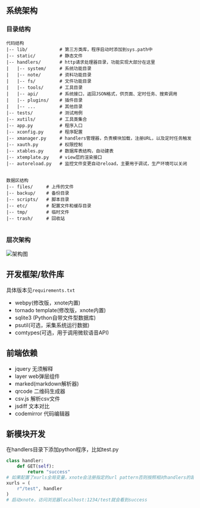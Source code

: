## 系统架构

### 目录结构
```
代码结构
|-- lib/            # 第三方类库，程序启动时添加到sys.path中
|-- static/         # 静态文件
|-- handlers/       # http请求处理器目录，功能实现大部分在这里
|   |-- system/     # 系统功能目录
|   |-- note/       # 资料功能目录
|   |-- fs/         # 文件功能目录
|   |-- tools/      # 工具目录
|   |-- api/        # 系统接口，返回JSON格式，供页面、定时任务、搜索调用
|   |-- plugins/    # 插件目录
|   |-- ...         # 其他目录
|-- tests/          # 测试用例
|-- xutils/         # 工具类集合
|-- app.py          # 程序入口
|-- xconfig.py      # 程序配置
|-- xmanager.py     # handlers管理器，负责模块加载，注册URL，以及定时任务触发
|-- xauth.py        # 权限控制
|-- xtables.py      # 数据库表结构，自动建表
|-- xtemplate.py    # view层的渲染接口   
|-- autoreload.py   # 监控文件变更自动reload，主要用于调试，生产环境可以关闭


数据区结构
|-- files/     # 上传的文件
|-- backup/    # 备份目录
|-- scripts/   # 脚本目录
|-- etc/       # 配置文件和缓存目录
|-- tmp/       # 临时文件
|-- trash/     # 回收站


```

### 层次架构

![架构图](https://gitee.com/xupingmao/xnote/raw/master/screenshots/architecture.png)



## 开发框架/软件库

具体版本见`requirements.txt`

- webpy(修改版，xnote内置)
- tornado template(修改版，xnote内置)
- sqlite3 (Python自带文件型数据库)
- psutil(可选，采集系统运行数据)
- comtypes(可选，用于调用微软语音API)

## 前端依赖

- jquery 无须解释
- layer web弹层组件
- marked(markdown解析器)
- qrcode 二维码生成器
- csv.js 解析csv文件
- jsdiff 文本对比
- codemirror 代码编辑器

## 新模块开发

在handlers目录下添加python程序，比如test.py

```py
class handler:    
    def GET(self):
        return "success"
# 如果配置了xurls全局变量，xnote会注册指定的url pattern否则按照相对handlers的路径注册
xurls = (
    r"/test", handler
)
# 启动xnote，访问浏览器localhost:1234/test就会看到success
```
